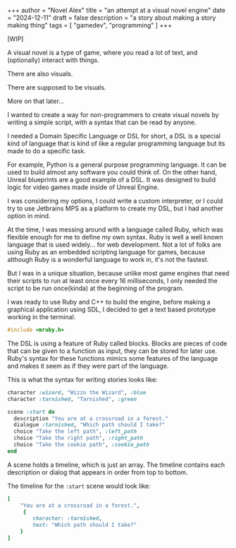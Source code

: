+++
author = "Novel Alex"
title = "an attempt at a visual novel engine"
date = "2024-12-11"
draft = false
description = "a story about making a story making thing"
tags = [
    "gamedev", "programming"
]
+++

\[WIP]

A visual novel is a type of game, where you read a lot of text, and (optionally) interact with things. 

There are also visuals.

There are supposed to be visuals.

More on that later... 

I wanted to create a way for non-programmers to create visual novels by writing a simple script, with a syntax that can be read by anyone. 

I needed a Domain Specific Language or DSL for short, a DSL is a special kind of language that is kind of like a regular programming language but its made to do a specific task. 

For example, Python is a general purpose programming language. It can be used to build almost any software you could think of. On the other hand, Unreal blueprints are a good example of a DSL. It was designed to build logic for video games made inside of Unreal Engine.

I was considering my options, I could write a custom interpreter, or I could try to use Jetbrains MPS as a platform to create my DSL, but I had another option in mind.

At the time, I was messing around with a language called Ruby, which was flexible enough for me to define my own syntax. Ruby is well a well known language that is used widely... for web development. Not a lot of folks are using Ruby as an embedded scripting language for games, because although Ruby is a wonderful language to work in, it's not the fastest.

But I was in a unique situation, because unlike most game engines that need their scripts to run at least once every 16 milliseconds, I only needed the script to be run once(kinda) at the beginning of the program.

I was ready to use Ruby and C++ to build the engine, before making a graphical application using SDL, I decided to get a text based prototype working in the terminal.

```cpp
#include <mruby.h>   
```

The DSL is using a feature of Ruby called blocks. Blocks are pieces of code that can be given to a function as input, they can be stored for later use. Ruby's syntax for these functions mimics some features of the language and makes it seem as if they were part of the language.

This is what the syntax for writing stories looks like:

```ruby
character :wizard, "Wizzo the Wizard", :blue
character :tarnished, "Tarnished", :green

scene :start do
  description "You are at a crossroad in a forest."
  dialogue :tarnished, "Which path should I take?"
  choice "Take the left path", :left_path
  choice "Take the right path", :right_path
  choice "Take the cookie path", :cookie_path
end
```

A scene holds a timeline, which is just an array. The timeline contains each description or dialog that appears in order from top to bottom. 

The timeline for the `:start` scene would look like:
```ruby
[
    "You are at a crossroad in a forest.",
     {
        character: :tarnished, 
        text: "Which path should I take?"
    }
]
```

